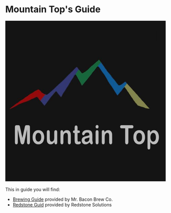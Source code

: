# Mountain Top's Guide

![Mountain Top Logo](mountain.top.jpg)

This in guide you will find:

* [Brewing Guide](docs/brew/readme.md) provided by Mr. Bacon Brew Co.
* [Redstone Guid](docs/redstone/readme.md) provided by Redstone Solutions
